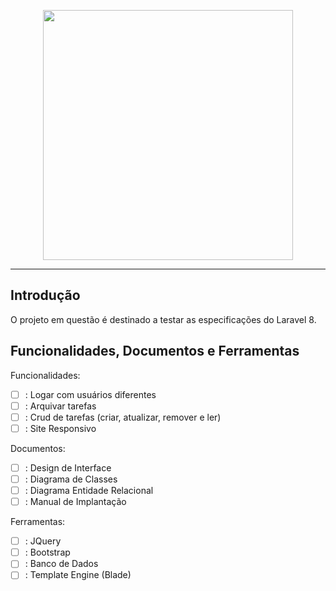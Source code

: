 <p align="center"><a href="https://laravel.com" target="_blank"><img src="https://raw.githubusercontent.com/laravel/art/master/logo-lockup/5%20SVG/2%20CMYK/1%20Full%20Color/laravel-logolockup-cmyk-red.svg" width="400"></a></p>

---

## Introdução

O projeto em questão é destinado a testar as especificações do Laravel 8.

## Funcionalidades, Documentos e Ferramentas

Funcionalidades:
- [ ] : Logar com usuários diferentes
- [ ] : Arquivar tarefas
- [ ] : Crud de tarefas (criar, atualizar, remover e ler)
- [ ] : Site Responsivo

Documentos:
- [ ] : Design de Interface
- [ ] : Diagrama de Classes
- [ ] : Diagrama Entidade Relacional
- [ ] : Manual de Implantação

Ferramentas:
- [ ] : JQuery
- [ ] : Bootstrap
- [ ] : Banco de Dados
- [ ] : Template Engine (Blade)
